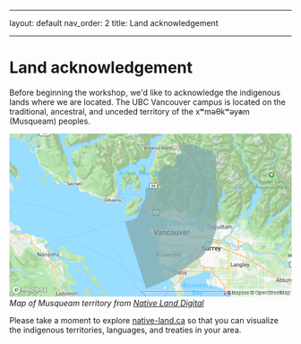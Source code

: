 
---
layout: default
nav_order: 2
title: Land acknowledgement 

---
# Land acknowledgement

Before beginning the workshop, we'd like to acknowledge the indigenous lands where we are located. The UBC Vancouver campus is located on the traditional, ancestral, and unceded territory of the xʷməθkʷəy̓əm (Musqueam) peoples.

<img src="content/images/musqueam-map.png"/><br/>
*Map of Musqueam territory from [Native Land Digital](https://native-land.ca/maps/territories/x%CA%B7m%C9%99%CE%B8k%CA%B7%C9%99y%C9%99m/)*


Please take a moment to explore [native-land.ca](https://native-land.ca/) so that you can visualize the indigenous territories, languages, and treaties in your area.
